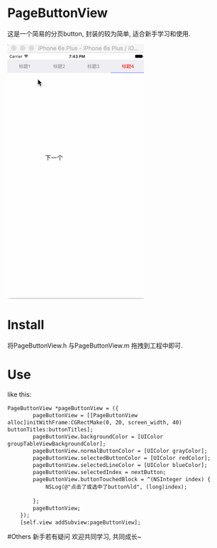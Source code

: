 # PageButtonView
 这是一个简易的分页button, 封装的较为简单, 适合新手学习和使用.
 
 ![image](https://github.com/WinsonCheung/PageButtonView/blob/master/PageButtonView.gif)
 
# Install
 将PageButtonView.h 与PageButtonView.m 拖拽到工程中即可.
# Use
like this:
```
PageButtonView *pageButtonView = ({
        pageButtonView = [[PageButtonView alloc]initWithFrame:CGRectMake(0, 20, screen_width, 40) buttonTitles:buttonTitles];
        pageButtonView.backgroundColor = [UIColor groupTableViewBackgroundColor];
        pageButtonView.normalButtonColor = [UIColor grayColor];
        pageButtonView.selectedButtonColor = [UIColor redColor];
        pageButtonView.selectedLineColor = [UIColor blueColor];
        pageButtonView.selectedIndex = nextButton;
        pageButtonView.buttonTouchedBlock = ^(NSInteger index) {
            NSLog(@"点击了或选中了button%ld", (long)index);

        };
        pageButtonView;
    });
    [self.view addSubview:pageButtonView];
```

#Others
新手若有疑问 欢迎共同学习, 共同成长~
